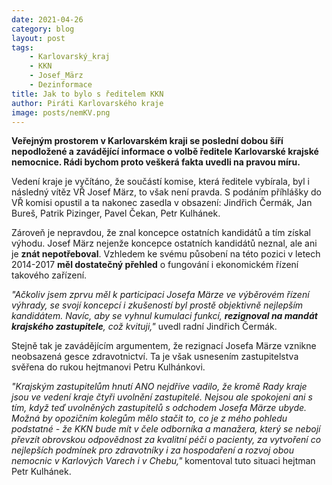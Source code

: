 ```yaml
---
date: 2021-04-26
category: blog
layout: post
tags:
    - Karlovarský_kraj
    - KKN
    - Josef_März
    - Dezinformace
title: Jak to bylo s ředitelem KKN
author: Piráti Karlovarského kraje
image: posts/nemKV.png
---
```


**Veřejným prostorem v Karlovarském kraji se poslední dobou šíří nepodložené a zavádějící informace o volbě ředitele Karlovarské krajské nemocnice. Rádi bychom proto veškerá fakta uvedli na pravou míru.**

Vedení kraje je vyčítáno, že součástí komise, která ředitele vybírala, byl i následný vítěz VŘ Josef März, to však není pravda. S podáním příhlášky do VŘ komisi opustil a ta nakonec zasedla v obsazení: Jindřich Čermák, Jan Bureš, Patrik Pizinger, Pavel Čekan, Petr Kulhánek.

Zároveň je nepravdou, že znal koncepce ostatních kandidátů a tím získal výhodu. Josef März nejenže koncepce ostatních kandidátů neznal, ale ani je **znát nepotřeboval**. Vzhledem ke svému působení na této pozici v letech 2014-2017 **měl dostatečný přehled** o fungování i ekonomickém řízení takového zařízení. 

*"Ačkoliv jsem zprvu měl k participaci Josefa Märze ve výběrovém řízení výhrady, se svojí koncepcí i zkušeností byl prostě objektivně nejlepším kandidátem. Navíc, aby se vyhnul kumulaci funkcí, **rezignoval na mandát krajského zastupitele**, což kvituji,"* uvedl radní Jindřich Čermák.

Stejně tak je zavádějícím argumentem, že rezignací Josefa Märze vznikne neobsazená gesce zdravotnictví. Ta je však usnesením zastupitelstva svěřena do rukou hejtmanovi Petru Kulhánkovi.

*"Krajským zastupitelům hnutí ANO nejdříve vadilo, že kromě Rady kraje jsou ve vedení kraje čtyři uvolnění zastupitelé. Nejsou ale spokojeni ani s tím, když teď uvolněných zastupitelů s odchodem Josefa Märze ubyde. Možná by opozičním kolegům mělo stačit to, co je z mého pohledu podstatné - že KKN bude mít v čele odborníka a manažera, který se nebojí převzít obrovskou odpovědnost za kvalitní péči o pacienty, za vytvoření co nejlepších podmínek pro zdravotníky i za hospodaření a rozvoj obou nemocnic v Karlových Varech i v Chebu,"* komentoval tuto situaci hejtman Petr Kulhánek.

